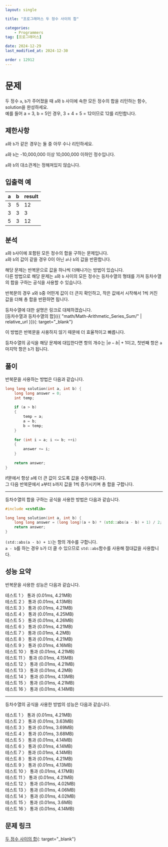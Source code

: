 ```yaml
---
layout: single

title: "프로그래머스 두 정수 사이의 합"

categories:
    - Programmers
tag: [프로그래머스]

date: 2024-12-29
last_modified_at: 2024-12-30

order : 12912
---
```


# 문제

두 정수 `a`, `b`가 주어졌을 때 `a`와 `b` 사이에 속한 모든 정수의 합을 리턴하는 함수, solution을 완성하세요.  
예를 들어 a = 3, b = 5인 경우, 3 + 4 + 5 = 12이므로 12를 리턴합니다.

## 제한사항

`a`와 `b`가 같은 경우는 둘 중 아무 수나 리턴하세요.

`a`와 `b`는 -10,000,000 이상 10,000,000 이하인 정수입니다.

`a`와 `b`의 대소관계는 정해져있지 않습니다.

## 입출력 예

|a|b|result|
|---|---|---|
|3|5|12|
|3|3|3|
|5|3|12|

## 분석

`a`와 `b`사이에 포함된 모든 정수의 합을 구하는 문제입니다.  
`a`와 `b`의 값이 같을 경우 0이 아닌 `a`나 `b`의 값을 반환합니다.

해당 문제는 반복문으로 값을 하나씩 더해나가는 방법이 있습니다.  
다른 방법으로 해당 문제는 `a`와 `b` 사이의 모든 정수는 등차수열의 형태를 가져 등차수열의 합을 구하는 공식을 사용할 수 있습니다.

반복문의 경우 `a`와 `b`중 어떤게 값이 더 큰지 확인하고, 작은 값에서 시작해서 1씩 커진 값을 더해 총 합을 반환하면 됩니다.

등차수열에 대한 설명은 링크로 대체하겠습니다.  
[등차수열과 등차수열의 합]({{ "math/Math-Arithmetic_Series_Sum/" | relative_url }}){: target="_blank"}

이 방법은 반복문을 사용하지 않기 때문에 더 효율적이고 빠릅니다.

등차수열의 공식을 해당 문제에 대입한다면 항의 개수는 $|a - b| + 1$이고, 첫번째 항은 `a` 마지막 항은 `b`가 됩니다.

## 풀이

반복문을 사용하는 방법은 다음과 같습니다.

```cpp
long long solution(int a, int b) {
    long long answer = 0;
    int temp;
    
    if (a > b)
    {
        temp = a;
        a = b;
        b = temp;
    }
    
    for (int i = a; i <= b; ++i)
    {
        answer += i;
    }
    
    return answer;
}
```

if문에서 항상 `a`에 더 큰 값이 오도록 값을 수정해줍니다.  
그 다음 반복문에서 `a`부터 `b`까지 값을 1씩 증가시키며 총 합을 구합니다.

---

등차수열의 합을 구하는 공식을 사용한 방법은 다음과 같습니다.

```cpp
#include <cstdlib>

long long solution(int a, int b) {
    long long answer = (long long)(a + b) * (std::abs(a - b) + 1) / 2;
    return answer;
}
```

``(std::abs(a - b) + 1)``는 항의 개수를 구합니다.  
``a - b``를 하는 경우 `b`가 더 클 수 있으므로 `std::abs`함수를 사용해 절대값을 사용합니다.

## 성능 요약

반복문을 사용한 성능은 다음과 같습니다.

테스트 1 〉 통과 (0.01ms, 4.21MB)  
테스트 2 〉 통과 (0.01ms, 4.13MB)  
테스트 3 〉 통과 (0.01ms, 4.21MB)  
테스트 4 〉 통과 (0.01ms, 4.25MB)  
테스트 5 〉 통과 (0.01ms, 4.26MB)  
테스트 6 〉 통과 (0.01ms, 4.21MB)  
테스트 7 〉 통과 (0.01ms, 4.2MB)  
테스트 8 〉 통과 (0.01ms, 4.21MB)  
테스트 9 〉 통과 (0.01ms, 4.16MB)  
테스트 10 〉 통과 (0.01ms, 4.21MB)  
테스트 11 〉 통과 (0.01ms, 4.15MB)  
테스트 12 〉 통과 (0.01ms, 4.21MB)  
테스트 13 〉 통과 (0.01ms, 4.2MB)  
테스트 14 〉 통과 (0.01ms, 4.13MB)  
테스트 15 〉 통과 (0.01ms, 4.21MB)  
테스트 16 〉 통과 (0.01ms, 4.14MB)

---

등차수열의 공식을 사용한 방법의 성능은 다음과 같습니다.

테스트 1 〉	통과 (0.01ms, 4.21MB)  
테스트 2 〉	통과 (0.01ms, 3.63MB)  
테스트 3 〉	통과 (0.01ms, 3.69MB)  
테스트 4 〉	통과 (0.01ms, 3.68MB)  
테스트 5 〉	통과 (0.01ms, 4.14MB)  
테스트 6 〉	통과 (0.01ms, 4.14MB)  
테스트 7 〉	통과 (0.01ms, 4.14MB)  
테스트 8 〉	통과 (0.01ms, 4.21MB)  
테스트 9 〉	통과 (0.01ms, 4.13MB)  
테스트 10 〉 통과 (0.01ms, 4.17MB)  
테스트 11 〉 통과 (0.01ms, 4.21MB)  
테스트 12 〉 통과 (0.01ms, 4.02MB)  
테스트 13 〉 통과 (0.01ms, 4.06MB)  
테스트 14 〉 통과 (0.01ms, 4.02MB)  
테스트 15 〉 통과 (0.01ms, 3.6MB)  
테스트 16 〉 통과 (0.01ms, 4.14MB)

## 문제 링크

[두 정수 사이의 합](https://school.programmers.co.kr/learn/courses/30/lessons/12912){: target="_blank"}